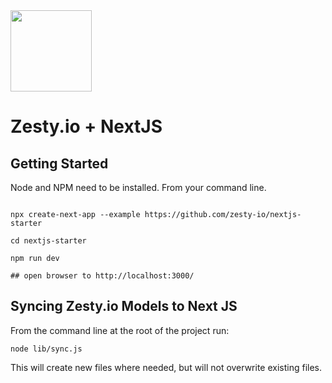 <img src="https://user-images.githubusercontent.com/729972/155242158-157ca88c-9047-4671-bd09-2bbef7035022.png" width="130">

# Zesty.io + NextJS 


## Getting Started

Node and NPM need to be installed. From your command line.

```

npx create-next-app --example https://github.com/zesty-io/nextjs-starter

cd nextjs-starter

npm run dev

## open browser to http://localhost:3000/

```

## Syncing Zesty.io Models to Next JS

From the command line at the root of the project run:

```
node lib/sync.js
```

This will create new files where needed, but will not overwrite existing files.
